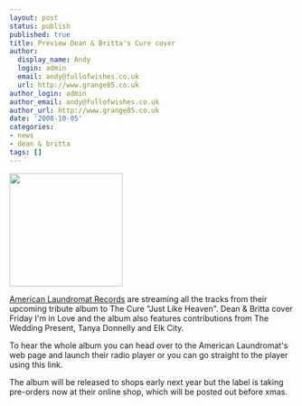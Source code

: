 ```yaml
---
layout: post
status: publish
published: true
title: Preview Dean & Britta's Cure cover
author:
  display_name: Andy
  login: admin
  email: andy@fullofwishes.co.uk
  url: http://www.grange85.co.uk
author_login: admin
author_email: andy@fullofwishes.co.uk
author_url: http://www.grange85.co.uk
date: '2008-10-05'
categories:
- news
- dean & britta
tags: []
---
```

<div class="imagebox-a"><img src="https://www.fullofwishes.co.uk/wp/wp-content/uploads/2008/10/dab_justlikeheaven.jpg" alt="" title="dab_justlikeheaven" width="200" height="200" class="alignnone size-full wp-image-838" /></div>
<p><a href="http://www.alr-music.com">American Laundromat Records</a> are streaming all the tracks from their upcoming tribute album to The Cure "Just Like Heaven". Dean & Britta cover Friday I'm in Love and the album also features contributions from The Wedding Present, Tanya Donnelly and Elk City.</p>
<p>To hear the whole album you can head over to the American Laundromat's web page and launch their radio player or you can go straight to the player using this link.</p>
<p>The album will be released to shops early next year but the label is taking pre-orders now at their online shop, which will be posted out before xmas.</p>
